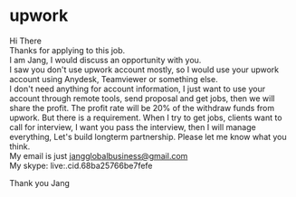 # upwork

Hi There<br>
Thanks for applying to this job.<br>
I am Jang, I would discuss an opportunity with you.<br>
I saw you don't use upwork account mostly, so I would use your upwork account using Anydesk, Teamviewer or something else.<br>
I don't need anything for account information, I just want to use your account through remote tools, send proposal and get jobs, then we will share the profit. The profit rate will be 20% of the withdraw funds from upwork.
But there is a requirement. When I try to get jobs, clients want to call for interview, I want you pass the interview, then I will manage everything, Let's build longterm partnership.
Please let me know what you think.<br>
My email is just jangglobalbusiness@gmail.com<br>
My skype: live:.cid.68ba25766be7fefe

Thank you
Jang
